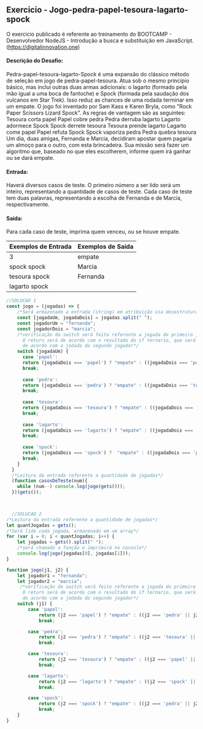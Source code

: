 ## Exercicio - Jogo-pedra-papel-tesoura-lagarto-spock

O exercicio publicado é referente ao treinamento do BOOTCAMP - Desenvolvedor NodeJS -  Introdução a busca e substituição em JavaScript.(https://digitalinnovation.one)


#### Descrição do Desafio:

Pedra-papel-tesoura-lagarto-Spock é uma expansão do clássico método de seleção em jogo de pedra-papel-tesoura. Atua sob o mesmo princípio básico, mas inclui outras duas armas adicionais: o lagarto (formado pela mão igual a uma boca de fantoche) e Spock (formada pela saudação dos vulcanos em Star Trek). Isso reduz as chances de uma rodada terminar em um empate. O jogo foi inventado por Sam Kass e Karen Bryla, como "Rock Paper Scissors Lizard Spock". As regras de vantagem são as seguintes:
Tesoura corta papel
Papel cobre pedra
Pedra derruba lagarto
Lagarto adormece Spock
Spock derrete tesoura
Tesoura prende lagarto
Lagarto come papel
Papel refuta Spock
Spock vaporiza pedra
Pedra quebra tesoura
Um dia, duas amigas, Fernanda e Marcia, decidiram apostar quem pagaria um almoço para o outro, com esta brincadeira. Sua missão será fazer um algoritmo que, baseado no que eles escolherem, informe quem irá ganhar ou se dará empate.


#### Entrada:

Haverá diversos casos de teste. O primeiro número a ser lido será um inteiro, representando a quantidade de casos de teste. Cada caso de teste tem duas palavras, representando a escolha de Fernanda e de Marcia, respectivamente.


#### Saída:

Para cada caso de teste, imprima quem venceu, ou se houve empate.

Exemplos de Entrada  | Exemplos de Saída
------------- | -------------
3 | empate
spock spock | Marcia
tesoura spock | Fernanda
lagarto spock |


```javascript
//SOLUCAO 1
const jogo = (jogadas) => {
    /*Será armazenado a entrada (string) em atribuição via desestruturação (destruturação de array)*/
    const [jogadaUm, jogadaDois] = jogadas.split(" ");
    const jogadorUm = "fernanda";
    const jogadorDois = "marcia"; 
    /*verificação do switch será feito referente a jogada do primeiro jogador.
      O return será de acordo com o resultado do if ternario, que será verificado 
      de acordo com a jodada do segundo jogador*/
    switch (jogadaUm) {
      case 'papel':
      return (jogadaDois === 'papel') ? "empate" : ((jogadaDois === 'pedra' || jogadaDois === 'spock') ? jogadorUm : jogadorDois);
      break;
      
      case 'pedra':
      return (jogadaDois === 'pedra') ? "empate" : ((jogadaDois === 'tesoura' || jogadaDois === 'lagarto') ? jogadorUm : jogadorDois);
      break;
      
      case 'tesoura':
      return (jogadaDois === 'tesoura') ? "empate" : ((jogadaDois === 'papel' || jogadaDois === 'lagarto') ? jogadorUm : jogadorDois);
      break;
        
      case 'lagarto':
      return (jogadaDois === 'lagarto') ? "empate" : ((jogadaDois === 'spock' || jogadaDois === 'papel') ? jogadorUm : jogadorDois);
      break;
      
      case 'spock':
      return (jogadaDois === 'spock') ?  "empate" : ((jogadaDois === 'pedra' || jogadaDois === 'tesoura') ? jogadorUm : jogadorDois);
      break;
    }
  }
  /*Leitura da entrada referente a quantidade de jogadas*/
  (function casosDeTeste(num){
    while (num--) console.log(jogo(gets()));
  })(gets());
    


  //SOLUCAO 2
/*Leitura da entrada referente a quantidade de jogadas*/
let quantJogadas = gets();
/*Será lido cada jogada, armazenado em um array*/
for (var i = 0; i < quantJogadas; i++) {
    let jogadas = gets().split(" ");
    /*será chamado a função e imprimirá no console*/
    console.log(jogo(jogadas[0], jogadas[1]));
}

function jogo(j1, j2) {
    let jogador1 = "fernanda";
    let jogador2 = "marcia";
     /*verificação do switch será feito referente a jogada do primeiro jogador.
      O return será de acordo com o resultado do if ternario, que será verificado 
      de acordo com a jodada do segundo jogador*/
    switch (j1) {
        case 'papel':
            return (j2 === 'papel') ? "empate" : ((j2 === 'pedra' || j2 === 'spock') ? jogador1 : jogador2);
            break;

        case 'pedra':
            return (j2 === 'pedra') ? "empate" : ((j2 === 'tesoura' || j2 === 'lagarto') ? jogador1 : jogador2);
            break;

        case 'tesoura':
            return (j2 === 'tesoura') ? "empate" : ((j2 === 'papel' || j2 === 'lagarto') ? jogador1 : jogador2);
            break;

        case 'lagarto':
            return (j2 === 'lagarto') ? "empate" : ((j2 === 'spock' || j2 === 'papel') ? jogador1 : jogador2);
            break;

        case 'spock':
            return (j2 === 'spock') ? "empate" : ((j2 === 'pedra' || j2 === 'tesoura') ? jogador1 : jogador2);
            break;
    }
}

```
